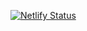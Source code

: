 [![Netlify Status](https://api.netlify.com/api/v1/badges/c77a63a0-7d68-4378-8033-0f5026ac977a/deploy-status)](https://app.netlify.com/projects/jeffjacksonjr/deploys)